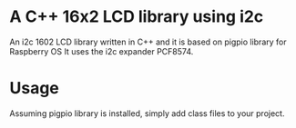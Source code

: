 # A C++ 16x2 LCD library using i2c
An i2c 1602 LCD library written in C++ and it is based on pigpio library for Raspberry OS
It uses the i2c expander PCF8574.

# Usage
Assuming pigpio library is installed, simply add class files to your project.

